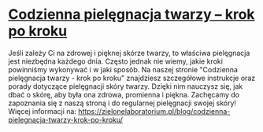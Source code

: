 # [Codzienna pielęgnacja twarzy – krok po kroku](https://zielonelaboratorium.pl/blog/codzienna-pielegnacja-twarzy-krok-po-kroku/)

Jeśli zależy Ci na zdrowej i pięknej skórze twarzy, to właściwa pielęgnacja jest niezbędna każdego dnia. Często jednak nie wiemy, jakie kroki powinniśmy wykonywać i w jaki sposób. Na naszej stronie "Codzienna pielęgnacja twarzy - krok po kroku" znajdziesz szczegółowe instrukcje oraz porady dotyczące pielęgnacji skóry twarzy. Dzięki nim nauczysz się, jak dbać o skórę, aby była ona zdrowa, promienna i piękna. Zachęcamy do zapoznania się z naszą stroną i do regularnej pielęgnacji swojej skóry! Więcej informacji na: https://zielonelaboratorium.pl/blog/codzienna-pielegnacja-twarzy-krok-po-kroku/